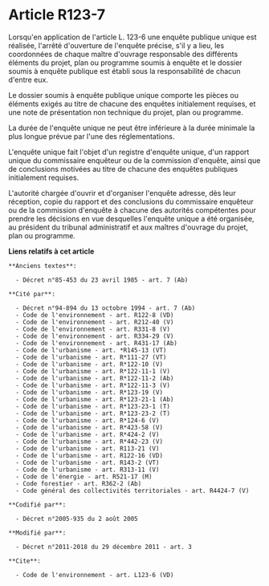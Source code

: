 # Article R123-7

Lorsqu'en application de l'article L. 123-6 une enquête publique unique est réalisée, l'arrêté d'ouverture de l'enquête
précise, s'il y a lieu, les coordonnées de chaque maître d'ouvrage responsable des différents éléments du projet, plan ou
programme soumis à enquête et le dossier soumis à enquête publique est établi sous la responsabilité de chacun d'entre eux. 

Le dossier soumis à enquête publique unique comporte les pièces ou éléments exigés au titre de chacune des enquêtes
initialement requises, et une note de présentation non technique du projet, plan ou programme. 

La durée de l'enquête unique ne peut être inférieure à la durée minimale la plus longue prévue par l'une des
réglementations. 

L'enquête unique fait l'objet d'un registre d'enquête unique, d'un rapport unique du commissaire enquêteur ou de la
commission d'enquête, ainsi que de conclusions motivées au titre de chacune des enquêtes publiques initialement requises. 

L'autorité chargée d'ouvrir et d'organiser l'enquête adresse, dès leur réception, copie du rapport et des conclusions du
commissaire enquêteur ou de la commission d'enquête à chacune des autorités compétentes pour prendre les décisions en vue
desquelles l'enquête unique a été organisée, au président du tribunal administratif et aux maîtres d'ouvrage du projet, plan
ou programme.

**Liens relatifs à cet article**

	**Anciens textes**:

	  - Décret n°85-453 du 23 avril 1985 - art. 7 (Ab)

	**Cité par**:

	  - Décret n°94-894 du 13 octobre 1994 - art. 7 (Ab)
	  - Code de l'environnement - art. R122-8 (VD)
	  - Code de l'environnement - art. R212-40 (V)
	  - Code de l'environnement - art. R331-8 (V)
	  - Code de l'environnement - art. R334-29 (V)
	  - Code de l'environnement - art. R431-17 (Ab)
	  - Code de l'urbanisme - art. *R145-13 (VT)
	  - Code de l'urbanisme - art. R*111-27 (VT)
	  - Code de l'urbanisme - art. R*122-10 (V)
	  - Code de l'urbanisme - art. R*122-11-1 (V)
	  - Code de l'urbanisme - art. R*122-11-2 (Ab)
	  - Code de l'urbanisme - art. R*122-11-3 (V)
	  - Code de l'urbanisme - art. R*123-19 (V)
	  - Code de l'urbanisme - art. R*123-21-1 (Ab)
	  - Code de l'urbanisme - art. R*123-23-1 (T)
	  - Code de l'urbanisme - art. R*123-23-2 (T)
	  - Code de l'urbanisme - art. R*124-6 (V)
	  - Code de l'urbanisme - art. R*423-58 (V)
	  - Code de l'urbanisme - art. R*424-2 (V)
	  - Code de l'urbanisme - art. R*442-23 (V)
	  - Code de l'urbanisme - art. R113-21 (V)
	  - Code de l'urbanisme - art. R122-16 (VD)
	  - Code de l'urbanisme - art. R143-2 (VT)
	  - Code de l'urbanisme - art. R313-11 (V)
	  - Code de l'énergie - art. R521-17 (M)
	  - Code forestier - art. R362-2 (Ab)
	  - Code général des collectivités territoriales - art. R4424-7 (V)

	**Codifié par**:

	  - Décret n°2005-935 du 2 août 2005

	**Modifié par**:

	  - Décret n°2011-2018 du 29 décembre 2011 - art. 3

	**Cite**:

	  - Code de l'environnement - art. L123-6 (VD)
